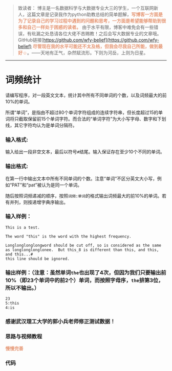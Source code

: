 
> 致读者： 博主是一名数据科学与大数据专业大三的学生，一个互联网新人，这篇文章是记录我作为python助教总结的简单题解，**<font color='#e59572'>写博客一方面是为了记录自己的学习过程中遇到的问题和思考，一方面是希望能够帮助到很多和自己一样处于困惑的读者。</font>**
> 由于水平有限，博客中难免会有一些错误，有纰漏之处恳请各位大佬不吝赐教！之后会写大数据专业的文章哦。
> GitHub链接[https://github.com/wfy-belief](https://github.com/wfy-belief)
> **<font color='#e59572'>尽管现在我的水平可能还不太及格，但我会尽我自己所能，做到最好☺</font>**。——天地有正气，杂然赋流形。下则为河岳，上则为日星。
---
# 词频统计
请编写程序，对一段英文文本，统计其中所有不同单词的个数，以及词频最大的前10%的单词。

所谓“单词”，是指由不超过80个单词字符组成的连续字符串，但长度超过15的单词将只截取保留前15个单词字符。而合法的“单词字符”为大小写字母、数字和下划线，其它字符均认为是单词分隔符。

### 输入格式:

输入给出一段非空文本，最后以符号`#`结尾。输入保证存在至少10个不同的单词。

### 输出格式:

在第一行中输出文本中所有不同单词的个数。注意“单词”不区分英文大小写，例如“PAT”和“pat”被认为是同一个单词。

随后按照词频递减的顺序，按照`词频:单词`的格式输出词频最大的前10%的单词。若有并列，则按递增字典序输出。

### 输入样例：
```in
This is a test.

The word "this" is the word with the highest frequency.

Longlonglonglongword should be cut off, so is considered as the same as longlonglonglonee.  But this_8 is different than this, and this, and this...#
this line should be ignored.
```

### 输出样例：（注意：虽然单词`the`也出现了4次，但因为我们只要输出前10%（即23个单词中的前2个）单词，而按照字母序，`the`排第3位，所以不输出。）
```out
23
5:this
4:is
```

### 感谢武汉理工大学的郭小兵老师修正测试数据！
### 思路与视频教程
**<font color='#e59572'>慢慢完善</font>**

### 代码
```python

```